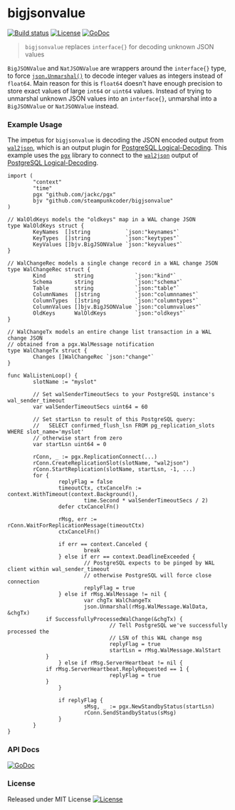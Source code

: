 # bigjsonvalue

[![Build status][travis-img]][travis-url] [![License][license-img]][license-url] [![GoDoc][godoc-img]][godoc-url]

> `bigjsonvalue` replaces `interface{}` for decoding unknown JSON values

`BigJSONValue` and `NatJSONValue` are wrappers around the `interface{}` type, to force
[`json.Unmarshal()`](https://golang.org/pkg/encoding/json/#Unmarshal)
to decode integer values as integers instead of `float64`.
Main reason for this is `float64` doesn't have enough precision
to store exact values of large `int64` or `uint64` values.
Instead of trying to unmarshal unknown JSON values into an `interface{}`,
unmarshal into a `BigJSONValue` or `NatJSONValue` instead.

### Example Usage

The impetus for `bigjsonvalue` is decoding the JSON encoded output from
[`wal2json`](https://github.com/eulerto/wal2json), which is an output plugin for
[PostgreSQL Logical-Decoding](https://www.postgresql.org/docs/current/static/logicaldecoding.html).
This example uses the [`pgx`](https://github.com/jackc/pgx) library to
connect to the [`wal2json`](https://github.com/eulerto/wal2json) output of
[PostgreSQL Logical-Decoding](https://www.postgresql.org/docs/current/static/logicaldecoding.html).

```golang
import (
        "context"
        "time"
        pgx "github.com/jackc/pgx"
        bjv "github.com/steampunkcoder/bigjsonvalue"
)

// WalOldKeys models the "oldkeys" map in a WAL change JSON
type WalOldKeys struct {
        KeyNames  []string           `json:"keynames"`
        KeyTypes  []string           `json:"keytypes"`
        KeyValues []bjv.BigJSONValue `json:"keyvalues"`
}

// WalChangeRec models a single change record in a WAL change JSON
type WalChangeRec struct {
        Kind         string             `json:"kind"`
        Schema       string             `json:"schema"`
        Table        string             `json:"table"`
        ColumnNames  []string           `json:"columnnames"`
        ColumnTypes  []string           `json:"columntypes"`
        ColumnValues []bjv.BigJSONValue `json:"columnvalues"`
        OldKeys      WalOldKeys         `json:"oldkeys"`
}

// WalChangeTx models an entire change list transaction in a WAL change JSON
// obtained from a pgx.WalMessage notification
type WalChangeTx struct {
        Changes []WalChangeRec `json:"change"`
}

func WalListenLoop() {
        slotName := "myslot"

        // Set walSenderTimeoutSecs to your PostgreSQL instance's wal_sender_timeout
        var walSenderTimeoutSecs uint64 = 60

        // Set startLsn to result of this PostgreSQL query:
        //   SELECT confirmed_flush_lsn FROM pg_replication_slots WHERE slot_name='myslot'
        // otherwise start from zero
        var startLsn uint64 = 0

        rConn, _ := pgx.ReplicationConnect(...)
        rConn.CreateReplicationSlot(slotName, "wal2json")
        rConn.StartReplication(slotName, startLsn, -1, ...)
        for {
                replyFlag = false
                timeoutCtx, ctxCancelFn := context.WithTimeout(context.Background(),
                        time.Second * walSenderTimeoutSecs / 2)
                defer ctxCancelFn()

                rMsg, err := rConn.WaitForReplicationMessage(timeoutCtx)
                ctxCancelFn()

                if err == context.Canceled {
                        break
                } else if err == context.DeadlineExceeded {
                        // PostgreSQL expects to be pinged by WAL client within wal_sender_timeout
                        // otherwise PostgreSQL will force close connection
                        replyFlag = true
                } else if rMsg.WalMessage != nil {
                        var chgTx WalChangeTx
                        json.Unmarshal(rMsg.WalMessage.WalData, &chgTx)
			if SuccessfullyProcessedWalChange(&chgTx) {
                                // Tell PostgreSQL we've successfully processed the
                                // LSN of this WAL change msg
                                replyFlag = true
                                startLsn = rMsg.WalMessage.WalStart
			}
                } else if rMsg.ServerHeartbeat != nil {
			if rMsg.ServerHeartbeat.ReplyRequested == 1 {
                                replyFlag = true
			}
                }

                if replyFlag {
                        sMsg, _ := pgx.NewStandbyStatus(startLsn)
                        rConn.SendStandbyStatus(sMsg)
                }
        }
}

```

### API Docs
[![GoDoc][godoc-img]][godoc-url]

### License
Released under MIT License [![License][license-img]][license-url]

[godoc-img]: https://img.shields.io/badge/godoc-reference-blue.svg?style=flat-square
[godoc-url]: https://godoc.org/github.com/steampunkcoder/bigjsonvalue
[license-img]: https://img.shields.io/badge/license-MIT-blue.svg?style=flat-square
[license-url]: LICENSE
[travis-img]: https://img.shields.io/travis/steampunkcoder/bigjsonvalue.svg?style=flat-square
[travis-url]: https://travis-ci.org/steampunkcoder/bigjsonvalue

